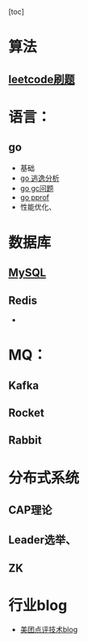 [toc]

# 算法
## [leetcode刷题](https://github.com/jasonye/leetcode)

# 语言：
## go
* 基础
* [go 逃逸分析](go/go%20%E9%80%83%E9%80%B8%E5%88%86%E6%9E%90.md)
* [go gc问题](go/go%20gc%E9%97%AE%E9%A2%98.md)
* [go pprof](go/go%20pprof优化.md)
* 性能优化、

# 数据库
## [MySQL](./MySQL/mysql.md)
## Redis
*

# MQ：
## Kafka
## Rocket
## Rabbit

# 分布式系统
## CAP理论
## Leader选举、
## ZK

# 行业blog
* [美团点评技术blog](https://tech.meituan.com/)



